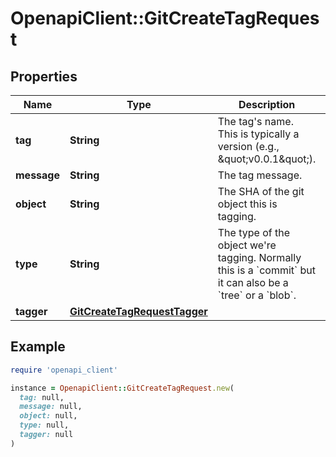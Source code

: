 # OpenapiClient::GitCreateTagRequest

## Properties

| Name | Type | Description | Notes |
| ---- | ---- | ----------- | ----- |
| **tag** | **String** | The tag&#39;s name. This is typically a version (e.g., \&quot;v0.0.1\&quot;). |  |
| **message** | **String** | The tag message. |  |
| **object** | **String** | The SHA of the git object this is tagging. |  |
| **type** | **String** | The type of the object we&#39;re tagging. Normally this is a &#x60;commit&#x60; but it can also be a &#x60;tree&#x60; or a &#x60;blob&#x60;. |  |
| **tagger** | [**GitCreateTagRequestTagger**](GitCreateTagRequestTagger.md) |  | [optional] |

## Example

```ruby
require 'openapi_client'

instance = OpenapiClient::GitCreateTagRequest.new(
  tag: null,
  message: null,
  object: null,
  type: null,
  tagger: null
)
```

